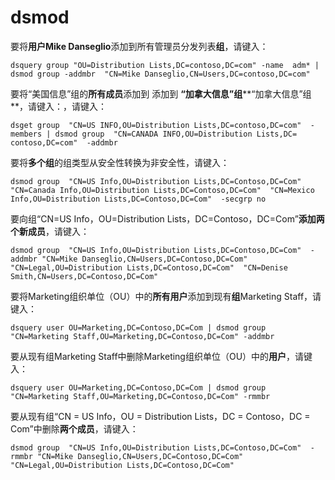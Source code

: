 # dsmod

要将**用户Mike Danseglio**添加到所有管理员分发列表**组**，请键入：

```纯文本
dsquery group "OU=Distribution Lists,DC=contoso,DC=com" -name  adm* | dsmod group -addmbr  "CN=Mike Danseglio,CN=Users,DC=contoso,DC=com"
```

要将“美国信息”组的**所有成员**添加到 添加到 **“加拿大信息”组**\*\*“加拿大信息”组\*\*，请键入：，请键入：

```纯文本
dsget group  "CN=US INFO,OU=Distribution Lists,DC=contoso,DC=com"  -members | dsmod group  "CN=CANADA INFO,OU=Distribution Lists,DC= contoso,DC=com"  -addmbr
```

要将**多个组**的组类型从安全性转换为非安全性，请键入：

```纯文本
dsmod group  "CN=US Info,OU=Distribution Lists,DC=Contoso,DC=Com"  "CN=Canada Info,OU=Distribution Lists,DC=Contoso,DC=Com"  "CN=Mexico Info,OU=Distribution Lists,DC=Contoso,DC=Com"  -secgrp no
```

要向组“CN=US Info，OU=Distribution Lists，DC=Contoso，DC=Com”**添加两个新成员**，请键入：

```纯文本
dsmod group  "CN=US Info,OU=Distribution Lists,DC=Contoso,DC=Com"  -addmbr "CN=Mike Danseglio,CN=Users,DC=Contoso,DC=Com"  "CN=Legal,OU=Distribution Lists,DC=Contoso,DC=Com"  "CN=Denise Smith,CN=Users,DC=Contoso,DC=Com"
```

要将Marketing组织单位（OU）中的**所有用户**添加到现有**组**Marketing Staff，请键入：

```纯文本
dsquery user OU=Marketing,DC=Contoso,DC=Com | dsmod group "CN=Marketing Staff,OU=Marketing,DC=Contoso,DC=Com" -addmbr
```

要从现有组Marketing Staff中删除Marketing组织单位（OU）中的**用户**，请键入：

```纯文本
dsquery user OU=Marketing,DC=Contoso,DC=Com | dsmod group "CN=Marketing Staff,OU=Marketing,DC=Contoso,DC=Com" -rmmbr
```

要从现有组“CN = US Info，OU = Distribution Lists，DC = Contoso，DC = Com”中删除**两个成员**，请键入：

```纯文本
dsmod group  "CN=US Info,OU=Distribution Lists,DC=Contoso,DC=Com"  -rmmbr "CN=Mike Danseglio,CN=Users,DC=Contoso,DC=Com"  "CN=Legal,OU=Distribution Lists,DC=Contoso,DC=Com"
```
